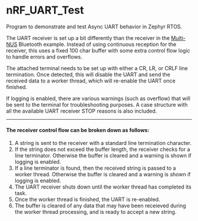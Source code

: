# nRF_UART_Test

 Program to demonstrate and test Async UART behavior in Zephyr RTOS.

The UART receiver is set up a bit differently than the receiver in the [Multi-NUS](https://github.com/NordicMatt/multi-NUS/blob/master/src/main.c) Bluetooth example. Instead of using continuous reception for the receiver, this uses a fixed 100 char buffer with some extra control flow logic to handle errors and overflows.

The attached terminal needs to be set up with either a CR, LR, or CRLF line termination. Once detected, this will disable the UART and send the received data to a worker thread, which will re-enable the UART once finished.

If logging is enabled, there are various warnings (such as overflow) that will be sent to the terminal for troubleshooting purposes. A case structure with all the available UART receiver STOP reasons is also included.

---

#### The receiver control flow can be broken down as follows:

1. A string is sent to the receiver with a standard line termination character.
2. If the string does not exceed the buffer length, the receiver checks for a line terminator. Otherwise the buffer is cleared and a warning is shown if logging is enabled.
3. If a line terminator is found, then the received string is passed to a worker thread. Otherwise the buffer is cleared and a warning is shown if logging is enabled. 
4. The UART receiver shuts down until the worker thread has completed its task.
5. Once the worker thread is finished, the UART is re-enabled.
6. The buffer is cleared of any data that may have been receieved during the worker thread processing, and is ready to accept a new string.

